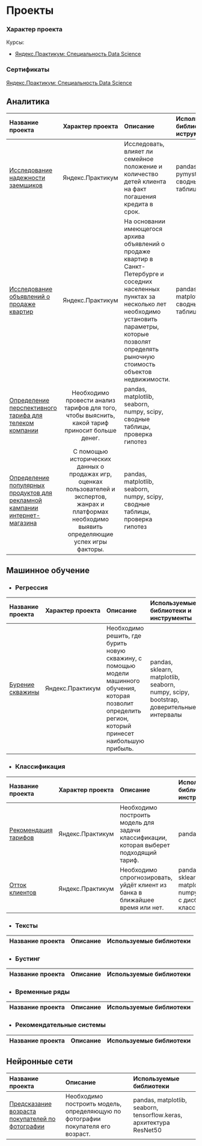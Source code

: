 # Проекты
### Характер проекта
Курсы:
- [Яндекс.Практикум: Специальность Data Science](https://praktikum.yandex.ru/data-scientist)

### Сертификаты
[Яндекс.Практикум: Специальность Data Science]()

## Аналитика
|Название проекта|Характер проекта|Описание|Используемые библиотеки и иструменты|
|:---------------|:-------:|:-------|:---------------------|
|[Исследование надежности заемщиков][1]|Яндекс.Практикум|Исследовать, влияет ли семейное положение и количество детей клиента на факт погашения кредита в срок.|pandas, pymystem3, сводные таблицы|
|[Исследование объявлений о продаже квартир][2]|Яндекс.Практикум|На основании имеющегося архива объявлений о продаже квартир в Санкт-Петербурге и соседних населенных пунктах за несколько лет необходимо установить параметры, которые позволят определять рыночную стоимость объектов недвижимости.|pandas, matplotlib, сводные таблицы|
|[Определение перспективного тарифа для телеком компании][3]|Необходимо провести анализ тарифов для того, чтобы выяснить, какой тариф приносит больше денег.|pandas, matplotlib, seaborn, numpy, scipy, сводные таблицы, проверка гипотез|
|[Определение популярных продуктов для рекламной кампании интернет-магазина][4]|С помощью исторических данных о продажах игр, оценках пользователей и экспертов, жанрах и платформах необходимо выявить определяющие успех игры факторы.|pandas, matplotlib, seaborn, numpy, scipy, сводные таблицы, проверка гипотез|

## Машинное обучение
- ### Регрессия
|Название проекта|Характер проекта|Описание|Используемые библиотеки и инструменты|
|:-------|:-------:|:-------|:-------|
|[Бурение скважины][7]|Яндекс.Практикум|Необходимо решить, где бурить новую скважину, с помощью модели машинного обучения, которая позволит определить регион, который принесет наибольшую прибыль.|pandas, sklearn, matplotlib, seaborn, numpy, scipy, bootstrap, доверительные интервалы|

- ### Классификация
|Название проекта|Характер проекта|Описание|Используемые библиотеки и инструменты|
|:-------|:-------:|:-------|:-------|
|[Рекомендация тарифов][5]|Яндекс.Практикум|Необходимо построить модель для задачи классификации, которая выберет подходящий тариф.|pandas, sklearn|
|[Отток клиентов][6]|Яндекс.Практикум|Необходимо спрогнозировать, уйдёт клиент из банка в ближайшее время или нет.|pandas, sklearn, matplotlib, numpy, работа с дисбалансом классов|

- ### Тексты
|Название проекта|Описание|Используемые библиотеки|
|:---------------|:-------|:---------------------|

- ### Бустинг
|Название проекта|Описание|Используемые библиотеки|
|:---------------|:-------|:---------------------|

- ### Временные ряды
|Название проекта|Описание|Используемые библиотеки|
|:---------------|:-------|:---------------------|

- ### Рекомендательные системы
|Название проекта|Описание|Используемые библиотеки|
|:---------------|:-------|:---------------------|

## Нейронные сети
|Название проекта|Описание|Используемые библиотеки|
|:---------------|:-------|:---------------------|
|[Предсказание возраста покупателей по фотографии](https://github.com/Naykht/DataScienceProjects/tree/master/predict_age_by_photo)|Необходимо построить модель, определяющую по фотографии покупателя его возраст.|pandas, matplotlib, seaborn, tensorflow.keras, архитектура ResNet50|


[1]: https://github.com/Naykht/DataScienceProjects/tree/master/research_reliability_of_borrowers
[2]: https://github.com/Naykht/DataScienceProjects/tree/master/research_ads_realty
[3]: https://github.com/Naykht/DataScienceProjects/tree/master/research_mobile_plans
[4]: https://github.com/Naykht/DataScienceProjects/tree/master/research_game_store
[5]: https://github.com/Naykht/DataScienceProjects/tree/master/mobile_plans_classification
[6]: https://github.com/Naykht/DataScienceProjects/blob/master/customer_outflow/README.md
[7]: https://github.com/Naykht/DataScienceProjects/tree/master/well_drilling
